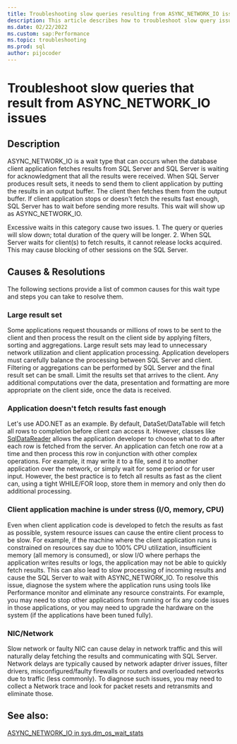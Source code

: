```yaml
---
title: Troubleshooting slow queries resulting from ASYNC_NETWORK_IO issues
description: This article describes how to troubleshoot slow query issues that result from ASYNC_NETWORK_IO wait type
ms.date: 02/22/2022
ms.custom: sap:Performance
ms.topic: troubleshooting
ms.prod: sql
author: pijocoder 
---
```


# Troubleshoot slow queries that result from ASYNC_NETWORK_IO issues

## Description

ASYNC_NETWORK_IO is a wait type that can occurs when the database client application fetches results from SQL Server and SQL Server is waiting for acknowledgment that all the results were received. When SQL Server produces result sets, it needs to send them to client application by putting the results in an output buffer. The client then fetches them from the output buffer. If client application stops or doesn't fetch the results fast enough, SQL Server has to wait before sending more results. This wait will show up as ASYNC_NETWORK_IO.

Excessive waits in this category cause two issues.
	1. The query or queries will slow down; total duration of the query will be longer. 
	2. When SQL Server waits for client(s) to fetch results, it cannot release locks acquired. This may cause blocking of other sessions on the SQL Server.


## Causes & Resolutions

The following sections provide a list of common causes for this wait type and steps you can take to resolve them. 

### Large result set

Some applications request thousands or millions of rows to be sent to the client and then process the result on the client side by applying filters, sorting and aggregations. Large result sets may lead to unnecessary network utilization and client application processing. Application developers must carefully balance the processing between SQL Server and client. Filtering or aggregations can be performed by SQL Server and the final result set can be small. Limit the results set that arrives to the client. Any additional computations over the data, presentation and formatting are more appropriate on the client side, once the data is received.  

### Application doesn't fetch results fast enough

Let's use ADO.NET as an example. By default, DataSet/DataTable will fetch all rows to completion before client can access it. However, classes like [SqlDataReader](/dotnet/api/system.data.sqlclient.sqldatareader) allows the application developer to choose what to do after each row is fetched from the server. An application can fetch one row at a time and then process this row in conjunction with other complex operations. For example, it may write it to a file, send it to another application over the network, or simply wait for some period or for user input. However, the best practice is to fetch all results as fast as the client can, using a tight WHILE/FOR loop, store them in memory and only then do additional processing.

### Client application machine is under stress (I/O, memory, CPU)

Even when client application code is developed to fetch the results as fast as possible, system resource issues can cause the entire client process to be slow. For example, if the machine where the client application runs is constrained on resources say due to 100% CPU utilization, insufficient memory (all memory is consumed), or slow I/O where perhaps the application writes results or logs, the application may not be able to quickly fetch results. This can also lead to slow processing of incoming results and cause the SQL Server to wait with ASYNC_NETWORK_IO. 
To resolve this issue, diagnose the system where the application runs using tools like Performance monitor and eliminate any resource constraints. For example, you may need to stop other applications from running or fix any code issues in those applications, or you may need to upgrade the hardware on the system (if the applications have been tuned fully).

### NIC/Network

Slow network or faulty NIC can cause delay in network traffic and this will naturally delay fetching the results and communicating with SQL Server. Network delays are typically caused by network adapter driver issues, filter drivers, misconfigured/faulty firewalls or routers and overloaded networks due to traffic (less commonly). To diagnose such issues, you may need to collect a Network trace and look for packet resets and retransmits and eliminate those.

## See also:
[ASYNC_NETWORK_IO in sys.dm_os_wait_stats](/sql/relational-databases/system-dynamic-management-views/sys-dm-os-wait-stats-transact-sql#async_network_io)
